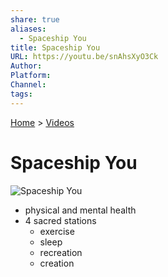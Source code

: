 ```yaml
---
share: true
aliases:
  - Spaceship You
title: Spaceship You
URL: https://youtu.be/snAhsXyO3Ck
Author: 
Platform: 
Channel: 
tags: 
---
```

[Home](../index.md) > [Videos](./index.md)  
# Spaceship You  
![Spaceship You](https://youtu.be/snAhsXyO3Ck)  
- physical and mental health  
- 4 sacred stations  
    - exercise  
    - sleep  
    - recreation  
    - creation  
